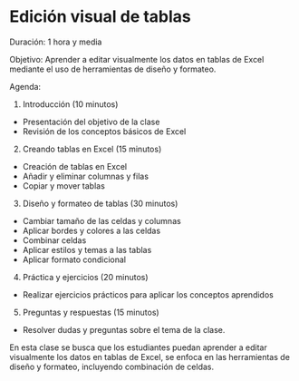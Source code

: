 # Edición visual de tablas

Duración: 1 hora y media

Objetivo: Aprender a editar visualmente los datos en tablas de Excel mediante el uso de herramientas de diseño y formateo.

Agenda:

1. Introducción (10 minutos)
  - Presentación del objetivo de la clase
  - Revisión de los conceptos básicos de Excel

2. Creando tablas en Excel (15 minutos)
  - Creación de tablas en Excel
  - Añadir y eliminar columnas y filas
  - Copiar y mover tablas

3. Diseño y formateo de tablas (30 minutos)
  - Cambiar tamaño de las celdas y columnas
  - Aplicar bordes y colores a las celdas
  - Combinar celdas
  - Aplicar estilos y temas a las tablas
  - Aplicar formato condicional

4. Práctica y ejercicios (20 minutos)
  - Realizar ejercicios prácticos para aplicar los conceptos aprendidos

5. Preguntas y respuestas (15 minutos)
  - Resolver dudas y preguntas sobre el tema de la clase.

En esta clase se busca que los estudiantes puedan aprender a editar visualmente los datos en tablas de Excel, se enfoca en las herramientas de diseño y formateo, incluyendo combinación de celdas.